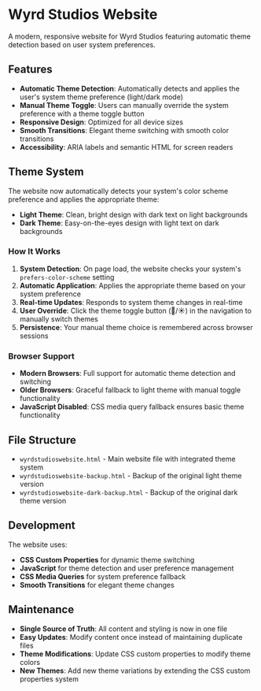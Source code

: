 # Wyrd Studios Website

A modern, responsive website for Wyrd Studios featuring automatic theme detection based on user system preferences.

## Features

- **Automatic Theme Detection**: Automatically detects and applies the user's system theme preference (light/dark mode)
- **Manual Theme Toggle**: Users can manually override the system preference with a theme toggle button
- **Responsive Design**: Optimized for all device sizes
- **Smooth Transitions**: Elegant theme switching with smooth color transitions
- **Accessibility**: ARIA labels and semantic HTML for screen readers

## Theme System

The website now automatically detects your system's color scheme preference and applies the appropriate theme:

- **Light Theme**: Clean, bright design with dark text on light backgrounds
- **Dark Theme**: Easy-on-the-eyes design with light text on dark backgrounds

### How It Works

1. **System Detection**: On page load, the website checks your system's `prefers-color-scheme` setting
2. **Automatic Application**: Applies the appropriate theme based on your system preference
3. **Real-time Updates**: Responds to system theme changes in real-time
4. **User Override**: Click the theme toggle button (🌙/☀️) in the navigation to manually switch themes
5. **Persistence**: Your manual theme choice is remembered across browser sessions

### Browser Support

- **Modern Browsers**: Full support for automatic theme detection and switching
- **Older Browsers**: Graceful fallback to light theme with manual toggle functionality
- **JavaScript Disabled**: CSS media query fallback ensures basic theme functionality

## File Structure

- `wyrdstudioswebsite.html` - Main website file with integrated theme system
- `wyrdstudioswebsite-backup.html` - Backup of the original light theme version
- `wyrdstudioswebsite-dark-backup.html` - Backup of the original dark theme version

## Development

The website uses:
- **CSS Custom Properties** for dynamic theme switching
- **JavaScript** for theme detection and user preference management
- **CSS Media Queries** for system preference fallback
- **Smooth Transitions** for elegant theme changes

## Maintenance

- **Single Source of Truth**: All content and styling is now in one file
- **Easy Updates**: Modify content once instead of maintaining duplicate files
- **Theme Modifications**: Update CSS custom properties to modify theme colors
- **New Themes**: Add new theme variations by extending the CSS custom properties system